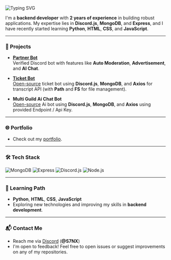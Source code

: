 <img src="https://readme-typing-svg.herokuapp.com?font=robot&color=f30cf3&size=24&vCenter=true&height=40&lines=Hi+I+am+S7NX;I+write+code+that+rarely+breaks;Professional+bug+creator;Backend+wizard+in+training;Lover+of+semicolon+disasters;Still+debugging+this+intro!" alt="Typing SVG" />


I'm a **backend developer** with **2 years of experience** in building robust applications. My expertise lies in **Discord.js**, **MongoDB**, and **Express**, and I have recently started learning **Python**, **HTML**, **CSS**, and **JavaScript**.

-----

### 🚀 Projects
- **[Partner Bot](https://discord.com/oauth2/authorize?client_id=946389682504237056&permissions=8&integration_type=0&scope=bot+applications.commands)**  
  Verified Discord bot with features like **Auto Moderation**, **Advertisement**, and **AI Chat**.

- **[Ticket Bot](https://discord.com/oauth2/authorize?client_id=1265367702306951208&permissions=8&integration_type=0&scope=bot+applications.commands)**  
  [Open-source](https://github.com/S7NX/Ticket-Bot) ticket bot using **Discord.js**, **MongoDB**, and **Axios** for transcript API (with **Path** and **FS** for file management).

- **Multi Guild Ai Chat Bot**  
  [Open-source](https://github.com/S7NX/Ai-Bot) Ai bot using **Discord.js**, **MongoDB**, and **Axios** using provided Endpoint / Api Key.

-----

### 🌐 Portfolio
- Check out my [portfolio](https://s7nx.is-a-awesome.dev/).

-----

### 🛠️ Tech Stack
![MongoDB](https://img.shields.io/badge/MongoDB-f30cf3?style=for-the-badge&logo=mongodb&logoColor=white)
![Express](https://img.shields.io/badge/Express-f30cf3?style=for-the-badge&logo=express&logoColor=white)
![Discord.js](https://img.shields.io/badge/Discord.js-f30cf3?style=for-the-badge&logo=discord&logoColor=white)
![Node.js](https://img.shields.io/badge/Node.js-f30cf3?style=for-the-badge&logo=node.js&logoColor=white)

-----

### 🎯 Learning Path
- **Python**, **HTML**, **CSS**, **JavaScript**
- Exploring new technologies and improving my skills in **backend development**.

-----

### 📬 Contact Me
- Reach me via [Discord](https://discord.com/users/760227928843223060) (**@S7NX**)
- I'm open to feedback! Feel free to open issues or suggest improvements on any of my repositories.
